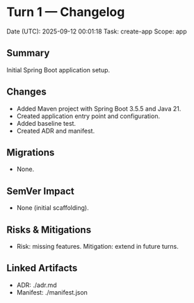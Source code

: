 # Turn 1 — Changelog
Date (UTC): 2025-09-12 00:01:18
Task: create-app
Scope: app

## Summary
Initial Spring Boot application setup.

## Changes
- Added Maven project with Spring Boot 3.5.5 and Java 21.
- Created application entry point and configuration.
- Added baseline test.
- Created ADR and manifest.

## Migrations
- None.

## SemVer Impact
- None (initial scaffolding).

## Risks & Mitigations
- Risk: missing features. Mitigation: extend in future turns.

## Linked Artifacts
- ADR: ./adr.md
- Manifest: ./manifest.json
